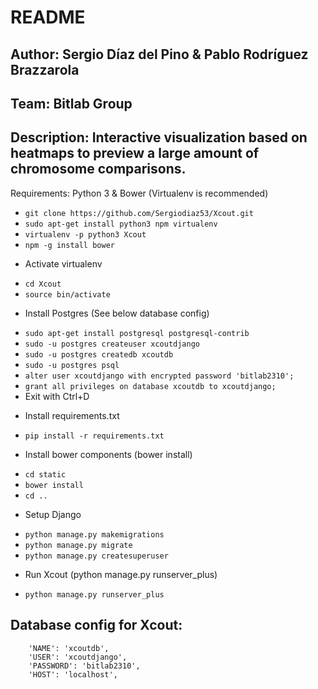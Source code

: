 # README 
## Author: Sergio Díaz del Pino & Pablo Rodríguez Brazzarola
## Team: Bitlab Group
## Description: Interactive visualization based on heatmaps to preview a large amount of chromosome comparisons.

Requirements: Python 3 & Bower (Virtualenv is recommended)

* `git clone https://github.com/Sergiodiaz53/Xcout.git`
* `sudo apt-get install python3 npm virtualenv`
* `virtualenv -p python3 Xcout`
* `npm -g install bower`

- Activate virtualenv
* `cd Xcout`
* `source bin/activate`

- Install Postgres (See below database config)
* `sudo apt-get install postgresql postgresql-contrib`
* `sudo -u postgres createuser xcoutdjango`
* `sudo -u postgres createdb xcoutdb`
* `sudo -u postgres psql`
* `alter user xcoutdjango with encrypted password 'bitlab2310';`
* `grant all privileges on database xcoutdb to xcoutdjango;`
* Exit with Ctrl+D

- Install requirements.txt
* `pip install -r requirements.txt`

- Install bower components (bower install)
* `cd static`
* `bower install`
* `cd ..`

- Setup Django
* `python manage.py makemigrations`
* `python manage.py migrate`
* `python manage.py createsuperuser`

- Run Xcout (python manage.py runserver_plus)
* `python manage.py runserver_plus`

## Database config for Xcout: 

        'NAME': 'xcoutdb',
        'USER': 'xcoutdjango',
        'PASSWORD': 'bitlab2310',
        'HOST': 'localhost',
